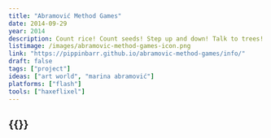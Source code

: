 ```yaml
---
title: "Abramović Method Games"
date: 2014-09-29
year: 2014
description: Count rice! Count seeds! Step up and down! Talk to trees! Stop the anger! Feel the rain! Look at the colours! Video game!
listimage: /images/abramovic-method-games-icon.png
link: "https://pippinbarr.github.io/abramovic-method-games/info/"
draft: false
tags: ["project"]
ideas: ["art world", "marina abramović"]
platforms: ["flash"]
tools: ["haxeflixel"]
---
```


## {{<param title >}}
